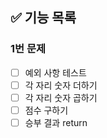 ## ✅ 기능 목록

### 1번 문제

- [ ] 예외 사항 테스트
- [ ] 각 자리 숫자 더하기
- [ ] 각 자리 숫자 곱하기
- [ ] 점수 구하기
- [ ] 승부 결과 return
